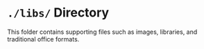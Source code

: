 `./libs/` Directory
=========

This folder contains supporting files such as images, libraries, and traditional office formats.

